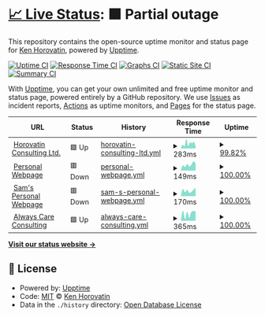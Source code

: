 # [📈 Live Status](https://khorovatin.github.io/upptime): <!--live status--> **🟧 Partial outage**

This repository contains the open-source uptime monitor and status page for [Ken Horovatin](https://ken.horovatin.net), powered by [Upptime](https://github.com/upptime/upptime).

[![Uptime CI](https://github.com/khorovatin/upptime/workflows/Uptime%20CI/badge.svg)](https://github.com/khorovatin/upptime/actions?query=workflow%3A%22Uptime+CI%22)
[![Response Time CI](https://github.com/khorovatin/upptime/workflows/Response%20Time%20CI/badge.svg)](https://github.com/khorovatin/upptime/actions?query=workflow%3A%22Response+Time+CI%22)
[![Graphs CI](https://github.com/khorovatin/upptime/workflows/Graphs%20CI/badge.svg)](https://github.com/khorovatin/upptime/actions?query=workflow%3A%22Graphs+CI%22)
[![Static Site CI](https://github.com/khorovatin/upptime/workflows/Static%20Site%20CI/badge.svg)](https://github.com/khorovatin/upptime/actions?query=workflow%3A%22Static+Site+CI%22)
[![Summary CI](https://github.com/khorovatin/upptime/workflows/Summary%20CI/badge.svg)](https://github.com/khorovatin/upptime/actions?query=workflow%3A%22Summary+CI%22)

With [Upptime](https://upptime.js.org), you can get your own unlimited and free uptime monitor and status page, powered entirely by a GitHub repository. We use [Issues](https://github.com/khorovatin/upptime/issues) as incident reports, [Actions](https://github.com/khorovatin/upptime/actions) as uptime monitors, and [Pages](https://khorovatin.github.io/upptime) for the status page.

<!--start: status pages-->
<!-- This summary is generated by Upptime (https://github.com/upptime/upptime) -->
<!-- Do not edit this manually, your changes will be overwritten -->
<!-- prettier-ignore -->
| URL | Status | History | Response Time | Uptime |
| --- | ------ | ------- | ------------- | ------ |
| <img alt="" src="https://favicons.githubusercontent.com/www.horovatin.com" height="13"> [Horovatin Consulting Ltd.](https://www.horovatin.com) | 🟩 Up | [horovatin-consulting-ltd.yml](https://github.com/khorovatin/upptime/commits/HEAD/history/horovatin-consulting-ltd.yml) | <details><summary><img alt="Response time graph" src="./graphs/horovatin-consulting-ltd/response-time-week.png" height="20"> 283ms</summary><br><a href="https://khorovatin.github.io/upptime/history/horovatin-consulting-ltd"><img alt="Response time 382" src="https://img.shields.io/endpoint?url=https%3A%2F%2Fraw.githubusercontent.com%2Fkhorovatin%2Fupptime%2FHEAD%2Fapi%2Fhorovatin-consulting-ltd%2Fresponse-time.json"></a><br><a href="https://khorovatin.github.io/upptime/history/horovatin-consulting-ltd"><img alt="24-hour response time 143" src="https://img.shields.io/endpoint?url=https%3A%2F%2Fraw.githubusercontent.com%2Fkhorovatin%2Fupptime%2FHEAD%2Fapi%2Fhorovatin-consulting-ltd%2Fresponse-time-day.json"></a><br><a href="https://khorovatin.github.io/upptime/history/horovatin-consulting-ltd"><img alt="7-day response time 283" src="https://img.shields.io/endpoint?url=https%3A%2F%2Fraw.githubusercontent.com%2Fkhorovatin%2Fupptime%2FHEAD%2Fapi%2Fhorovatin-consulting-ltd%2Fresponse-time-week.json"></a><br><a href="https://khorovatin.github.io/upptime/history/horovatin-consulting-ltd"><img alt="30-day response time 337" src="https://img.shields.io/endpoint?url=https%3A%2F%2Fraw.githubusercontent.com%2Fkhorovatin%2Fupptime%2FHEAD%2Fapi%2Fhorovatin-consulting-ltd%2Fresponse-time-month.json"></a><br><a href="https://khorovatin.github.io/upptime/history/horovatin-consulting-ltd"><img alt="1-year response time 354" src="https://img.shields.io/endpoint?url=https%3A%2F%2Fraw.githubusercontent.com%2Fkhorovatin%2Fupptime%2FHEAD%2Fapi%2Fhorovatin-consulting-ltd%2Fresponse-time-year.json"></a></details> | <details><summary><a href="https://khorovatin.github.io/upptime/history/horovatin-consulting-ltd">99.82%</a></summary><a href="https://khorovatin.github.io/upptime/history/horovatin-consulting-ltd"><img alt="All-time uptime 99.28%" src="https://img.shields.io/endpoint?url=https%3A%2F%2Fraw.githubusercontent.com%2Fkhorovatin%2Fupptime%2FHEAD%2Fapi%2Fhorovatin-consulting-ltd%2Fuptime.json"></a><br><a href="https://khorovatin.github.io/upptime/history/horovatin-consulting-ltd"><img alt="24-hour uptime 100.00%" src="https://img.shields.io/endpoint?url=https%3A%2F%2Fraw.githubusercontent.com%2Fkhorovatin%2Fupptime%2FHEAD%2Fapi%2Fhorovatin-consulting-ltd%2Fuptime-day.json"></a><br><a href="https://khorovatin.github.io/upptime/history/horovatin-consulting-ltd"><img alt="7-day uptime 99.82%" src="https://img.shields.io/endpoint?url=https%3A%2F%2Fraw.githubusercontent.com%2Fkhorovatin%2Fupptime%2FHEAD%2Fapi%2Fhorovatin-consulting-ltd%2Fuptime-week.json"></a><br><a href="https://khorovatin.github.io/upptime/history/horovatin-consulting-ltd"><img alt="30-day uptime 99.96%" src="https://img.shields.io/endpoint?url=https%3A%2F%2Fraw.githubusercontent.com%2Fkhorovatin%2Fupptime%2FHEAD%2Fapi%2Fhorovatin-consulting-ltd%2Fuptime-month.json"></a><br><a href="https://khorovatin.github.io/upptime/history/horovatin-consulting-ltd"><img alt="1-year uptime 99.16%" src="https://img.shields.io/endpoint?url=https%3A%2F%2Fraw.githubusercontent.com%2Fkhorovatin%2Fupptime%2FHEAD%2Fapi%2Fhorovatin-consulting-ltd%2Fuptime-year.json"></a></details>
| <img alt="" src="https://favicons.githubusercontent.com/ken.horovatin.net" height="13"> [Personal Webpage](https://ken.horovatin.net) | 🟥 Down | [personal-webpage.yml](https://github.com/khorovatin/upptime/commits/HEAD/history/personal-webpage.yml) | <details><summary><img alt="Response time graph" src="./graphs/personal-webpage/response-time-week.png" height="20"> 149ms</summary><br><a href="https://khorovatin.github.io/upptime/history/personal-webpage"><img alt="Response time 162" src="https://img.shields.io/endpoint?url=https%3A%2F%2Fraw.githubusercontent.com%2Fkhorovatin%2Fupptime%2FHEAD%2Fapi%2Fpersonal-webpage%2Fresponse-time.json"></a><br><a href="https://khorovatin.github.io/upptime/history/personal-webpage"><img alt="24-hour response time 178" src="https://img.shields.io/endpoint?url=https%3A%2F%2Fraw.githubusercontent.com%2Fkhorovatin%2Fupptime%2FHEAD%2Fapi%2Fpersonal-webpage%2Fresponse-time-day.json"></a><br><a href="https://khorovatin.github.io/upptime/history/personal-webpage"><img alt="7-day response time 149" src="https://img.shields.io/endpoint?url=https%3A%2F%2Fraw.githubusercontent.com%2Fkhorovatin%2Fupptime%2FHEAD%2Fapi%2Fpersonal-webpage%2Fresponse-time-week.json"></a><br><a href="https://khorovatin.github.io/upptime/history/personal-webpage"><img alt="30-day response time 172" src="https://img.shields.io/endpoint?url=https%3A%2F%2Fraw.githubusercontent.com%2Fkhorovatin%2Fupptime%2FHEAD%2Fapi%2Fpersonal-webpage%2Fresponse-time-month.json"></a><br><a href="https://khorovatin.github.io/upptime/history/personal-webpage"><img alt="1-year response time 169" src="https://img.shields.io/endpoint?url=https%3A%2F%2Fraw.githubusercontent.com%2Fkhorovatin%2Fupptime%2FHEAD%2Fapi%2Fpersonal-webpage%2Fresponse-time-year.json"></a></details> | <details><summary><a href="https://khorovatin.github.io/upptime/history/personal-webpage">100.00%</a></summary><a href="https://khorovatin.github.io/upptime/history/personal-webpage"><img alt="All-time uptime 100.00%" src="https://img.shields.io/endpoint?url=https%3A%2F%2Fraw.githubusercontent.com%2Fkhorovatin%2Fupptime%2FHEAD%2Fapi%2Fpersonal-webpage%2Fuptime.json"></a><br><a href="https://khorovatin.github.io/upptime/history/personal-webpage"><img alt="24-hour uptime 99.99%" src="https://img.shields.io/endpoint?url=https%3A%2F%2Fraw.githubusercontent.com%2Fkhorovatin%2Fupptime%2FHEAD%2Fapi%2Fpersonal-webpage%2Fuptime-day.json"></a><br><a href="https://khorovatin.github.io/upptime/history/personal-webpage"><img alt="7-day uptime 100.00%" src="https://img.shields.io/endpoint?url=https%3A%2F%2Fraw.githubusercontent.com%2Fkhorovatin%2Fupptime%2FHEAD%2Fapi%2Fpersonal-webpage%2Fuptime-week.json"></a><br><a href="https://khorovatin.github.io/upptime/history/personal-webpage"><img alt="30-day uptime 100.00%" src="https://img.shields.io/endpoint?url=https%3A%2F%2Fraw.githubusercontent.com%2Fkhorovatin%2Fupptime%2FHEAD%2Fapi%2Fpersonal-webpage%2Fuptime-month.json"></a><br><a href="https://khorovatin.github.io/upptime/history/personal-webpage"><img alt="1-year uptime 100.00%" src="https://img.shields.io/endpoint?url=https%3A%2F%2Fraw.githubusercontent.com%2Fkhorovatin%2Fupptime%2FHEAD%2Fapi%2Fpersonal-webpage%2Fuptime-year.json"></a></details>
| <img alt="" src="https://favicons.githubusercontent.com/www.samuelhorovatin.com" height="13"> [Sam's Personal Webpage](https://www.samuelhorovatin.com) | 🟥 Down | [sam-s-personal-webpage.yml](https://github.com/khorovatin/upptime/commits/HEAD/history/sam-s-personal-webpage.yml) | <details><summary><img alt="Response time graph" src="./graphs/sam-s-personal-webpage/response-time-week.png" height="20"> 170ms</summary><br><a href="https://khorovatin.github.io/upptime/history/sam-s-personal-webpage"><img alt="Response time 188" src="https://img.shields.io/endpoint?url=https%3A%2F%2Fraw.githubusercontent.com%2Fkhorovatin%2Fupptime%2FHEAD%2Fapi%2Fsam-s-personal-webpage%2Fresponse-time.json"></a><br><a href="https://khorovatin.github.io/upptime/history/sam-s-personal-webpage"><img alt="24-hour response time 252" src="https://img.shields.io/endpoint?url=https%3A%2F%2Fraw.githubusercontent.com%2Fkhorovatin%2Fupptime%2FHEAD%2Fapi%2Fsam-s-personal-webpage%2Fresponse-time-day.json"></a><br><a href="https://khorovatin.github.io/upptime/history/sam-s-personal-webpage"><img alt="7-day response time 170" src="https://img.shields.io/endpoint?url=https%3A%2F%2Fraw.githubusercontent.com%2Fkhorovatin%2Fupptime%2FHEAD%2Fapi%2Fsam-s-personal-webpage%2Fresponse-time-week.json"></a><br><a href="https://khorovatin.github.io/upptime/history/sam-s-personal-webpage"><img alt="30-day response time 300" src="https://img.shields.io/endpoint?url=https%3A%2F%2Fraw.githubusercontent.com%2Fkhorovatin%2Fupptime%2FHEAD%2Fapi%2Fsam-s-personal-webpage%2Fresponse-time-month.json"></a><br><a href="https://khorovatin.github.io/upptime/history/sam-s-personal-webpage"><img alt="1-year response time 195" src="https://img.shields.io/endpoint?url=https%3A%2F%2Fraw.githubusercontent.com%2Fkhorovatin%2Fupptime%2FHEAD%2Fapi%2Fsam-s-personal-webpage%2Fresponse-time-year.json"></a></details> | <details><summary><a href="https://khorovatin.github.io/upptime/history/sam-s-personal-webpage">100.00%</a></summary><a href="https://khorovatin.github.io/upptime/history/sam-s-personal-webpage"><img alt="All-time uptime 100.00%" src="https://img.shields.io/endpoint?url=https%3A%2F%2Fraw.githubusercontent.com%2Fkhorovatin%2Fupptime%2FHEAD%2Fapi%2Fsam-s-personal-webpage%2Fuptime.json"></a><br><a href="https://khorovatin.github.io/upptime/history/sam-s-personal-webpage"><img alt="24-hour uptime 99.99%" src="https://img.shields.io/endpoint?url=https%3A%2F%2Fraw.githubusercontent.com%2Fkhorovatin%2Fupptime%2FHEAD%2Fapi%2Fsam-s-personal-webpage%2Fuptime-day.json"></a><br><a href="https://khorovatin.github.io/upptime/history/sam-s-personal-webpage"><img alt="7-day uptime 100.00%" src="https://img.shields.io/endpoint?url=https%3A%2F%2Fraw.githubusercontent.com%2Fkhorovatin%2Fupptime%2FHEAD%2Fapi%2Fsam-s-personal-webpage%2Fuptime-week.json"></a><br><a href="https://khorovatin.github.io/upptime/history/sam-s-personal-webpage"><img alt="30-day uptime 100.00%" src="https://img.shields.io/endpoint?url=https%3A%2F%2Fraw.githubusercontent.com%2Fkhorovatin%2Fupptime%2FHEAD%2Fapi%2Fsam-s-personal-webpage%2Fuptime-month.json"></a><br><a href="https://khorovatin.github.io/upptime/history/sam-s-personal-webpage"><img alt="1-year uptime 100.00%" src="https://img.shields.io/endpoint?url=https%3A%2F%2Fraw.githubusercontent.com%2Fkhorovatin%2Fupptime%2FHEAD%2Fapi%2Fsam-s-personal-webpage%2Fuptime-year.json"></a></details>
| <img alt="" src="https://favicons.githubusercontent.com/alwayscare.ca" height="13"> [Always Care Consulting](https://alwayscare.ca) | 🟩 Up | [always-care-consulting.yml](https://github.com/khorovatin/upptime/commits/HEAD/history/always-care-consulting.yml) | <details><summary><img alt="Response time graph" src="./graphs/always-care-consulting/response-time-week.png" height="20"> 365ms</summary><br><a href="https://khorovatin.github.io/upptime/history/always-care-consulting"><img alt="Response time 400" src="https://img.shields.io/endpoint?url=https%3A%2F%2Fraw.githubusercontent.com%2Fkhorovatin%2Fupptime%2FHEAD%2Fapi%2Falways-care-consulting%2Fresponse-time.json"></a><br><a href="https://khorovatin.github.io/upptime/history/always-care-consulting"><img alt="24-hour response time 461" src="https://img.shields.io/endpoint?url=https%3A%2F%2Fraw.githubusercontent.com%2Fkhorovatin%2Fupptime%2FHEAD%2Fapi%2Falways-care-consulting%2Fresponse-time-day.json"></a><br><a href="https://khorovatin.github.io/upptime/history/always-care-consulting"><img alt="7-day response time 365" src="https://img.shields.io/endpoint?url=https%3A%2F%2Fraw.githubusercontent.com%2Fkhorovatin%2Fupptime%2FHEAD%2Fapi%2Falways-care-consulting%2Fresponse-time-week.json"></a><br><a href="https://khorovatin.github.io/upptime/history/always-care-consulting"><img alt="30-day response time 408" src="https://img.shields.io/endpoint?url=https%3A%2F%2Fraw.githubusercontent.com%2Fkhorovatin%2Fupptime%2FHEAD%2Fapi%2Falways-care-consulting%2Fresponse-time-month.json"></a><br><a href="https://khorovatin.github.io/upptime/history/always-care-consulting"><img alt="1-year response time 409" src="https://img.shields.io/endpoint?url=https%3A%2F%2Fraw.githubusercontent.com%2Fkhorovatin%2Fupptime%2FHEAD%2Fapi%2Falways-care-consulting%2Fresponse-time-year.json"></a></details> | <details><summary><a href="https://khorovatin.github.io/upptime/history/always-care-consulting">100.00%</a></summary><a href="https://khorovatin.github.io/upptime/history/always-care-consulting"><img alt="All-time uptime 92.26%" src="https://img.shields.io/endpoint?url=https%3A%2F%2Fraw.githubusercontent.com%2Fkhorovatin%2Fupptime%2FHEAD%2Fapi%2Falways-care-consulting%2Fuptime.json"></a><br><a href="https://khorovatin.github.io/upptime/history/always-care-consulting"><img alt="24-hour uptime 100.00%" src="https://img.shields.io/endpoint?url=https%3A%2F%2Fraw.githubusercontent.com%2Fkhorovatin%2Fupptime%2FHEAD%2Fapi%2Falways-care-consulting%2Fuptime-day.json"></a><br><a href="https://khorovatin.github.io/upptime/history/always-care-consulting"><img alt="7-day uptime 100.00%" src="https://img.shields.io/endpoint?url=https%3A%2F%2Fraw.githubusercontent.com%2Fkhorovatin%2Fupptime%2FHEAD%2Fapi%2Falways-care-consulting%2Fuptime-week.json"></a><br><a href="https://khorovatin.github.io/upptime/history/always-care-consulting"><img alt="30-day uptime 99.93%" src="https://img.shields.io/endpoint?url=https%3A%2F%2Fraw.githubusercontent.com%2Fkhorovatin%2Fupptime%2FHEAD%2Fapi%2Falways-care-consulting%2Fuptime-month.json"></a><br><a href="https://khorovatin.github.io/upptime/history/always-care-consulting"><img alt="1-year uptime 90.96%" src="https://img.shields.io/endpoint?url=https%3A%2F%2Fraw.githubusercontent.com%2Fkhorovatin%2Fupptime%2FHEAD%2Fapi%2Falways-care-consulting%2Fuptime-year.json"></a></details>

<!--end: status pages-->

[**Visit our status website →**](https://khorovatin.github.io/upptime)

## 📄 License

- Powered by: [Upptime](https://github.com/upptime/upptime)
- Code: [MIT](./LICENSE) © [Ken Horovatin](https://ken.horovatin.net)
- Data in the `./history` directory: [Open Database License](https://opendatacommons.org/licenses/odbl/1-0/)
